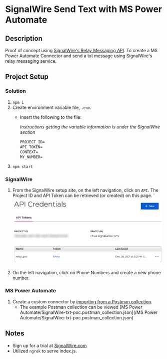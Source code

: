 # SignalWire Send Text with MS Power Automate

## Description

Proof of concept using [SignalWire's Relay Messaging API](https://docs.signalwire.com/topics/relay-sdk-nodejs/v2/#api-reference-relay-messaging).  To create a MS Power Automate Connector and send a txt message using SignalWire's relay messaging service.


## Project Setup

### Solution
1.  `npm i`
2.  Create environment variable file, `.env`.
    * Insert the following to the file:
        
        *Instructions getting the variable information is under the SignalWire section*
        ```
        PROJECT_ID=
        API_TOKEN=
        CONTEXT=
        MY_NUMBER=
        ```
3.  `npm start`

### SignalWire
1. From the SignalWire setup site, on the left navigation, click on `API`.  The Project ID and API Token can be retrieved (or created) on this page.
`
![SignalWire retrieve Project ID and API Token](/screenshots/01.png)

2. On the left navigation, click on Phone Numbers and create a new phone number.

### MS Power Automate
1.  Create a custom connector by [importing from a Postman collection](https://docs.microsoft.com/en-us/connectors/custom-connectors/define-postman-collection).
    - The example Postman collection can be viewed [MS Power Automate/SignalWire-txt-poc.postman_collection.json](/MS Power Automate/SignalWire-txt-poc.postman_collection.json)
## Notes
- Sign up for a trial at [SignalWire.com](https://www.signalwire.com)
- Utilized `ngrok` to serve index.js.
